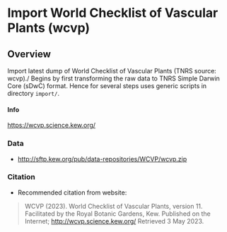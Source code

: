 # Import World Checklist of Vascular Plants (wcvp)

## Overview

Import latest dump of World Checklist of Vascular Plants (TNRS source: wcvp)./ Begins by first transforming the raw data to TNRS Simple Darwin Core (sDwC) format. Hence for several steps uses generic scripts in directory `import/`.

#### Info
https://wcvp.science.kew.org/

### Data
* http://sftp.kew.org/pub/data-repositories/WCVP/wcvp.zip

### Citation
* Recommended citation from website:

> WCVP (2023). World Checklist of Vascular Plants, version 11. Facilitated by the Royal Botanic Gardens, Kew. Published on the Internet; http://wcvp.science.kew.org/ Retrieved 3 May 2023.

